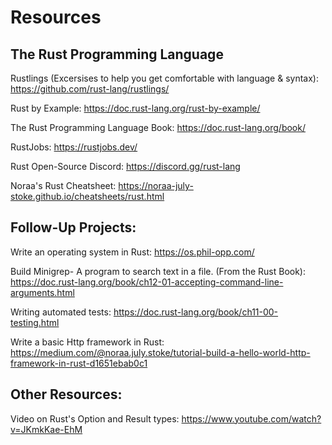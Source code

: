 # Resources

## The Rust Programming Language
Rustlings (Excersises to help you get comfortable with language & syntax):
https://github.com/rust-lang/rustlings/

Rust by Example:
https://doc.rust-lang.org/rust-by-example/

The Rust Programming Language Book:
https://doc.rust-lang.org/book/

RustJobs:
https://rustjobs.dev/

Rust Open-Source Discord:
https://discord.gg/rust-lang

Noraa's Rust Cheatsheet:
https://noraa-july-stoke.github.io/cheatsheets/rust.html

## Follow-Up Projects:

Write an operating system in Rust:
https://os.phil-opp.com/

Build Minigrep- A program to search text in a file. (From the Rust Book):
https://doc.rust-lang.org/book/ch12-01-accepting-command-line-arguments.html

Writing automated tests:
https://doc.rust-lang.org/book/ch11-00-testing.html

Write a basic Http framework in Rust:
https://medium.com/@noraa.july.stoke/tutorial-build-a-hello-world-http-framework-in-rust-d1651ebab0c1

## Other Resources:

Video on Rust's Option and Result types:
https://www.youtube.com/watch?v=JKmkKae-EhM
